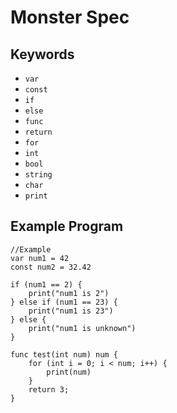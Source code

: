 # Monster Spec

## Keywords
- `var`
- `const`
- `if`
- `else`
- `func`
- `return`
- `for`
- `int`
- `bool`
- `string`
- `char`
- `print`

## Example Program 

``` monster
//Example 
var num1 = 42
const num2 = 32.42

if (num1 == 2) {
    print("num1 is 2")
} else if (num1 == 23) {
    print("num1 is 23")
} else {
    print("num1 is unknown")
}

func test(int num) num {
    for (int i = 0; i < num; i++) {
        print(num)
    }
    return 3; 
}
```
